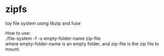 # zipfs
toy file system using libzip and fuse  

How to use:  
./file-system -f -s empty-folder-name zip-file  
where empty-folder-name is an empty folder, and zip-file is the zip file to mount.  


